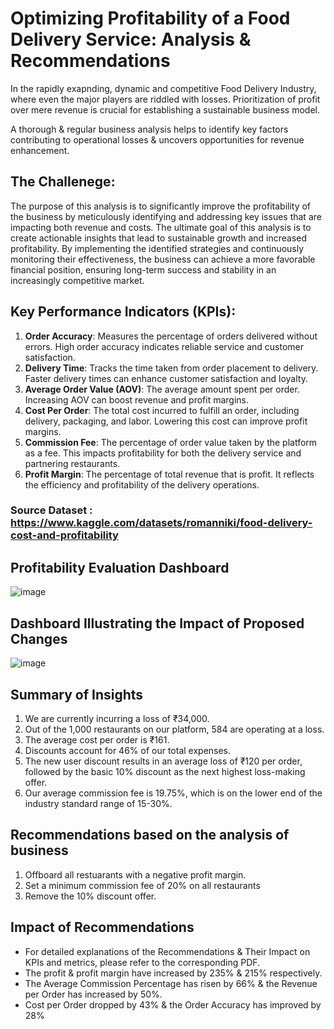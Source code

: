 # Optimizing Profitability of a Food Delivery Service: Analysis & Recommendations 
In the rapidly exapnding, dynamic and competitive Food Delivery Industry, where even the major players are riddled with losses. Prioritization of profit over mere revenue is crucial for establishing a sustainable business model.

A thorough & regular business analysis helps to identify key factors contributing to operational losses & uncovers opportunities for revenue enhancement.


## The Challenege: 
The purpose of this analysis is to significantly improve the profitability of the business by meticulously identifying and addressing key issues that are impacting both revenue and costs.
The ultimate goal of this analysis is to create actionable insights that lead to sustainable growth and increased profitability. By implementing the identified strategies and continuously monitoring their effectiveness, the business can achieve a more favorable financial position, ensuring long-term success and stability in an increasingly competitive market.

## **Key Performance Indicators (KPIs)**:
1. **Order Accuracy**: Measures the percentage of orders delivered without errors. High order accuracy indicates reliable service and customer satisfaction.
2. **Delivery Time**: Tracks the time taken from order placement to delivery. Faster delivery times can enhance customer satisfaction and loyalty.
3. **Average Order Value (AOV)**: The average amount spent per order. Increasing AOV can boost revenue and profit margins.
4. **Cost Per Order**: The total cost incurred to fulfill an order, including delivery, packaging, and labor. Lowering this cost can improve profit margins.
5. **Commission Fee**: The percentage of order value taken by the platform as a fee. This impacts profitability for both the delivery service and partnering restaurants.
6. **Profit Margin**: The percentage of total revenue that is profit. It reflects the efficiency and profitability of the delivery operations.

### Source Dataset : https://www.kaggle.com/datasets/romanniki/food-delivery-cost-and-profitability

## Profitability Evaluation Dashboard
![image](https://github.com/user-attachments/assets/ac12c9e6-36ca-4ef0-8164-70af7c01df4a)

## Dashboard Illustrating the Impact of Proposed Changes
![image](https://github.com/user-attachments/assets/99644460-e6ec-4a3a-88d1-d6a9b620e9c3)

## Summary of Insights
1. We are currently incurring a loss of ₹34,000.
2. Out of the 1,000 restaurants on our platform, 584 are operating at a loss.
3. The average cost per order is ₹161.
4. Discounts account for 46% of our total expenses.
5. The new user discount results in an average loss of ₹120 per order, followed by the basic 10% discount as the next highest loss-making offer.
6. Our average commission fee is 19.75%, which is on the lower end of the industry standard range of 15-30%.

## Recommendations based on the analysis of business
1. Offboard all restuarants with a negative profit margin.
2. Set a minimum commission fee of 20% on all restaurants
3. Remove the 10% discount offer.
 
## Impact of Recommendations
- For detailed explanations of the Recommendations & Their Impact on KPIs and metrics, please refer to the corresponding PDF.
- The profit & profit margin have increased by 235% & 215% respectively.
- The Average Commission Percentage has risen by 66% & the Revenue per Order has increased by 50%.
- Cost per Order dropped by 43% & the Order Accuracy has improved by 28%
